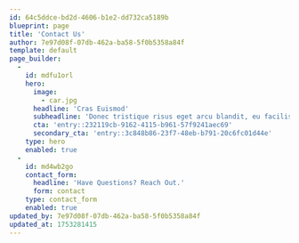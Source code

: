 ```yaml
---
id: 64c5ddce-bd2d-4606-b1e2-dd732ca5189b
blueprint: page
title: 'Contact Us'
author: 7e97d08f-07db-462a-ba58-5f0b5358a84f
template: default
page_builder:
  -
    id: mdfu1orl
    hero:
      image:
        - car.jpg
      headline: 'Cras Euismod'
      subheadline: 'Donec tristique risus eget arcu blandit, eu facilisis metus aliquam. Cras euismod ullamcorper lorem, nec condimentum sem.'
      cta: 'entry::232119cb-9162-4115-b961-57f9241aec69'
      secondary_cta: 'entry::3c848b86-23f7-48eb-b791-20c6fc01d44e'
    type: hero
    enabled: true
  -
    id: md4wb2go
    contact_form:
      headline: 'Have Questions? Reach Out.'
      form: contact
    type: contact_form
    enabled: true
updated_by: 7e97d08f-07db-462a-ba58-5f0b5358a84f
updated_at: 1753281415
---
```

